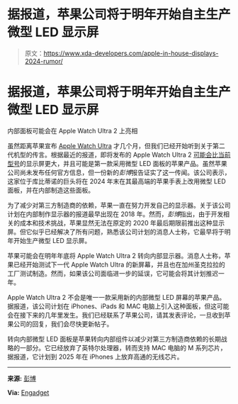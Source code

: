 # 据报道，苹果公司将于明年开始自主生产微型 LED 显示屏

> 原文：<https://www.xda-developers.com/apple-in-house-displays-2024-rumor/>

# 据报道，苹果公司将于明年开始自主生产微型 LED 显示屏

内部面板可能会在 Apple Watch Ultra 2 上亮相

虽然距离苹果宣布 [Apple Watch Ultra](https://www.xda-developers.com/apple-watch-ultra-review/) 才几个月，但我们已经开始听到关于第二代机型的传言。根据最近的报道，即将发布的 Apple Watch Ultra 2 [可能会比当前型号](https://www.xda-developers.com/apple-watch-ultra-2-leak/)的显示屏更大，并且可能是第一款采用微型 LED 面板的苹果产品。虽然苹果公司尚未发布任何官方信息，但一份新的*彭博*报告证实了这一传闻。该公司表示，这家位于库比蒂诺的巨头将在 2024 年末在其最高端的苹果手表上改用微型 LED 面板，并在内部制造这些面板。

为了减少对第三方制造商的依赖，苹果一直在努力开发自己的显示器。关于该公司计划在内部制作显示器的报道最早出现在 2018 年。然而，*彭博*指出，由于开发相关的成本和技术挑战，苹果显然无法在原定的 2020 年最后期限前推出这种显示屏。但它似乎已经解决了所有问题，熟悉该公司计划的消息人士称，它最早将于明年开始生产微型 LED 显示屏。

苹果可能会在明年年底将 Apple Watch Ultra 2 转向内部显示器。消息人士称，苹果已经开始测试下一代 Apple Watch Ultra 的新屏幕，并且也在加州圣克拉拉的工厂测试制造。然而，如果该公司面临进一步的延误，它可能会将其计划推迟一年。

Apple Watch Ultra 2 不会是唯一一款采用新的内部微型 LED 屏幕的苹果产品。据报道，该公司计划在 iPhones、iPads 和 MAC 电脑上引入这种面板，但这可能会在接下来的几年里发生。我们已经联系了苹果公司，请其发表评论，一旦收到苹果公司的回复，我们会尽快更新帖子。

转向内部微型 LED 面板是苹果转向内部组件以减少对第三方制造商依赖的长期战略的一部分。它已经放弃了英特尔处理器，转而支持 MAC 电脑的 M 系列芯片，据报道，它计划到 2025 年在 iPhones 上放弃高通的无线芯片。

* * *

**来源:** [彭博](https://www.bloomberg.com/news/articles/2023-01-11/apple-to-begin-making-in-house-screens-in-2024-in-shift-away-from-samsung)

**Via:** [Engadget](https://www.engadget.com/samsungs-bets-on-micro-led-and-8-k-for-its-premium-2023-t-vs-030033433.html?src=rss)